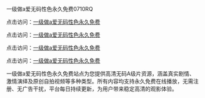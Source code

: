 一级做a爱无码性色永久免费0710RQ

点击访问：<a href="https://heiliao2dmwwy.pages.dev">一级做a爱无码性色永久免费</a> 

点击访问：<a href="https://heiliao2dmwwy.pages.dev">一级做a爱无码性色永久免费</a> 

点击访问：<a href="https://heiliao2dmwwy.pages.dev">一级做a爱无码性色永久免费</a> 

点击访问：<a href="https://heiliao2dmwwy.pages.dev">一级做a爱无码性色永久免费</a>

一级做a爱无码性色永久免费站点为您提供高清无码A级片资源，涵盖真实剧情、激情演绎及原创自拍视频等多种类型。所有内容均支持永久免费在线播放，无需注册、无广告干扰，平台每日持续更新，为用户带来稳定高清的观影体验。

<span style="display:none;">[Canonical link](https://github.com/O20250710/So14)</span>
